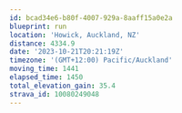 ```yaml
---
id: bcad34e6-b80f-4007-929a-8aaff15a0e2a
blueprint: run
location: 'Howick, Auckland, NZ'
distance: 4334.9
date: '2023-10-21T20:21:19Z'
timezone: '(GMT+12:00) Pacific/Auckland'
moving_time: 1441
elapsed_time: 1450
total_elevation_gain: 35.4
strava_id: 10080249048
---
```

